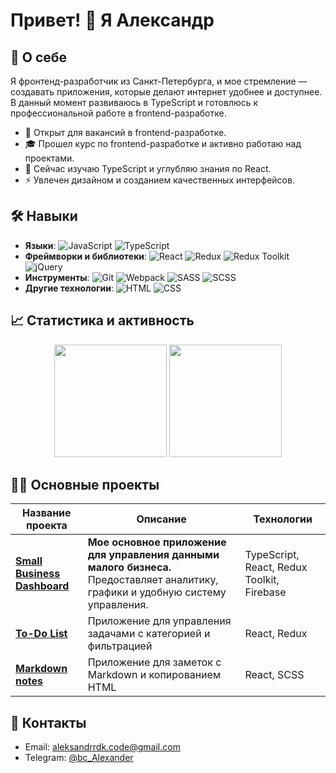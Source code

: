 # Привет! 👋 Я Александр

## 🚀 О себе

Я фронтенд-разработчик из Санкт-Петербурга, и мое стремление — создавать приложения, которые делают интернет удобнее и доступнее. В данный момент развиваюсь в TypeScript и готовлюсь к профессиональной работе в frontend-разработке.

- 💼 Открыт для вакансий в frontend-разработке.
- 🎓 Прошел курс по frontend-разработке и активно работаю над проектами.
- 🌱 Сейчас изучаю TypeScript и углубляю знания по React.
- ⚡ Увлечен дизайном и созданием качественных интерфейсов.

## 🛠️ Навыки

- **Языки**: ![JavaScript](https://img.shields.io/badge/JavaScript-F7DF1E?style=flat-square&logo=javascript&logoColor=black) ![TypeScript](https://img.shields.io/badge/TypeScript-007ACC?style=flat-square&logo=typescript&logoColor=white)
- **Фреймворки и библиотеки**: ![React](https://img.shields.io/badge/React-20232A?style=flat-square&logo=react&logoColor=61DAFB) ![Redux](https://img.shields.io/badge/Redux-764ABC?style=flat-square&logo=redux&logoColor=white) ![Redux Toolkit](https://img.shields.io/badge/Redux--Toolkit-764ABC?style=flat-square&logo=redux&logoColor=white) ![jQuery](https://img.shields.io/badge/jQuery-0769AD?style=flat-square&logo=jquery&logoColor=white)
- **Инструменты**: ![Git](https://img.shields.io/badge/Git-F05032?style=flat-square&logo=git&logoColor=white) ![Webpack](https://img.shields.io/badge/Webpack-8DD6F9?style=flat-square&logo=webpack&logoColor=black) ![SASS](https://img.shields.io/badge/Sass-CC6699?style=flat-square&logo=sass&logoColor=white) ![SCSS](https://img.shields.io/badge/SCSS-CC6699?style=flat-square&logo=sass&logoColor=white)
- **Другие технологии**: ![HTML](https://img.shields.io/badge/HTML-E34F26?style=flat-square&logo=html5&logoColor=white) ![CSS](https://img.shields.io/badge/CSS-1572B6?style=flat-square&logo=css3&logoColor=white)

## 📈 Статистика и активность

<div align="center">
  <img src="https://github-readme-stats.vercel.app/api?username=AleksandrRDK&show_icons=true&theme=radical" height="180" />
  <img src="https://github-readme-stats.vercel.app/api/top-langs/?username=AleksandrRDK&layout=compact&theme=radical" height="180" />
</div>

## 💂‍🔧 Основные проекты

| Название проекта                                                                         | Описание                                                                                                                          | Технологии                                 |
| ---------------------------------------------------------------------------------------- | --------------------------------------------------------------------------------------------------------------------------------- | ------------------------------------------ |
| [**Small Business Dashboard**](https://aleksandrrdk.github.io/small_business_dashboard/) | **Мое основное приложение для управления данными малого бизнеса.** Предоставляет аналитику, графики и удобную систему управления. | TypeScript, React, Redux Toolkit, Firebase |
| [**To-Do List**](https://aleksandrrdk.github.io/to-do_list/)                             | Приложение для управления задачами с категорией и фильтрацией                                                                     | React, Redux                               |
| [**Markdown notes**](https://aleksandrrdk.github.io/markdown-notes/)                     | Приложение для заметок с Markdown и копированием HTML                                                                             | React, SCSS                                |

## 📧 Контакты

<!-- - LinkedIn: [linkedin.com/in/aleksandrRDK](https://linkedin.com/in/aleksandrRDK) -->

- Email: aleksandrrdk.code@gmail.com
- Telegram: [@bc_Alexander](https://t.me/bc_Alexander)
